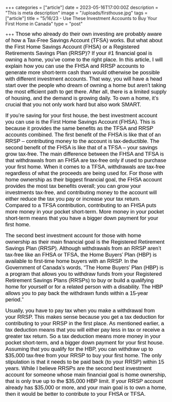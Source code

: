 +++
categories = ["article"]
date = 2023-05-16T17:00:00Z
description = "This is meta description"
image = "/uploads/firsthouse.jpg"
tags = ["article"]
title = "5/16/23 - Use These Investment Accounts to Buy Your First Home in Canada"
type = "post"

+++
<span style="color:black"><span style="font-family:Arial; font-size:1.2em;">Those who already do their own investing are probably aware of how a Tax-Free Savings Account (TFSA) works. But what about the First Home Savings Account (FHSA) or a Registered Retirements Savings Plan (RRSP)? If your #1 financial goal is owning a home, you’ve come to the right place. In this article, I will explain how you can use the FHSA and RRSP accounts to generate more short-term cash than would otherwise be possible with different investment accounts. That way, you will have a head start over the people who dream of owning a home but aren’t taking the most efficient path to get there. After all, there is a limited supply of housing, and the demand is growing daily. To own a home, it’s crucial that you not only work hard but also work SMART.</span></span>

<span style="color:black"><span style="font-family:Arial; font-size:1.2em;">If you’re saving for your first house, the best investment account you can use is the First Home Savings Account (FHSA). This is because it provides the same benefits as the TFSA and RRSP accounts combined. The first benefit of the FHSA is like that of an RRSP – contributing money to the account is tax-deductible. The second benefit of the FHSA is like that of a TFSA – your savings grow tax-free. The main difference between the FHSA and TFSA is that withdrawals from an FHSA are tax-free only if used to purchase your first home. When it comes to a TFSA, withdrawals are tax-free regardless of what the proceeds are being used for. For those with home ownership as their biggest financial goal, the FHSA account provides the most tax benefits overall; you can grow your investments tax-free, and contributing money to the account will either reduce the tax you pay or increase your tax return. Compared to a TFSA contribution, contributing to an FHSA puts more money in your pocket short-term. More money in your pocket short-term means that you have a bigger down payment for your first home.</span></span>

<span style="color:black"><span style="font-family:Arial; font-size:1.2em;">The second best investment account for those with home ownership as their main financial goal is the Registered Retirement Savings Plan (RRSP). Although withdrawals from an RRSP aren’t tax-free like an FHSA or TFSA, the Home Buyers’ Plan (HBP) is available to first-time home buyers with an RRSP. In the Government of Canada’s words, “The Home Buyers' Plan (HBP) is a program that allows you to withdraw funds from your Registered Retirement Savings Plans (RRSPs) to buy or build a qualifying home for yourself or for a related person with a disability. The HBP allows you to pay back the withdrawn funds within a 15-year period.”</span></span>

<span style="color:black"><span style="font-family:Arial; font-size:1.2em;">Usually, you have to pay tax when you make a withdrawal from your RRSP. This makes sense because you get a tax deduction for contributing to your RRSP in the first place. As mentioned earlier, a tax deduction means that you will either pay less in tax or receive a greater tax return. So a tax deduction means more money in your pocket short-term, and a bigger down payment for your first house. Assuming that you qualify for the HBP, you can withdraw up to $35,000 tax-free from your RRSP to buy your first home. The only stipulation is that it needs to be paid back (to your RRSP) within 15 years. While I believe RRSPs are the second best investment account for someone whose main financial goal is home ownership, that is only true up to the $35,000 HBP limit. If your RRSP account already has $35,000 or more, and your main goal is to own a home, then it would be better to contribute to your FHSA or TFSA.</span></span>
